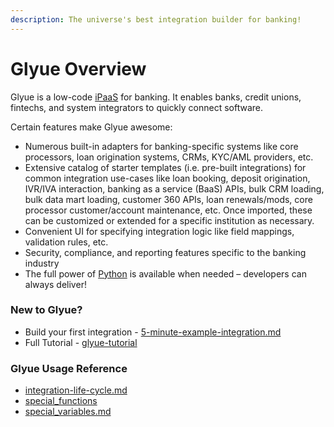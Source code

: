 ```yaml
---
description: The universe's best integration builder for banking!
---
```


# Glyue Overview

Glyue is a low-code [iPaaS](https://en.wikipedia.org/wiki/Cloud-based\_integration) for banking.  It enables banks, credit unions, fintechs, and system integrators to quickly connect software.

Certain features make Glyue awesome:

* Numerous built-in adapters for banking-specific systems like core processors, loan origination systems, CRMs, KYC/AML providers, etc.
* Extensive catalog of starter templates (i.e. pre-built integrations) for common integration use-cases like loan booking, deposit origination,  IVR/IVA interaction, banking as a service (BaaS) APIs, bulk CRM loading, bulk data mart loading, customer 360 APIs, loan renewals/mods, core processor customer/account maintenance, etc.  Once imported, these can be customized or extended for a specific institution as necessary.
* Convenient UI for specifying integration logic like field mappings, validation rules, etc.
* Security, compliance, and reporting features specific to the banking industry
* The full power of [Python](https://www.python.org/) is available when needed – developers can always deliver!&#x20;



### New to Glyue?

* Build your first integration - [5-minute-example-integration.md](getting\_started/5-minute-example-integration.md "mention")
* Full Tutorial - [glyue-tutorial](glyue-tutorial/ "mention")

### Glyue Usage Reference

* [integration-life-cycle.md](reference/integration-life-cycle.md "mention")
* [special\_functions](reference/special\_functions/ "mention")
* [special\_variables.md](reference/special\_variables.md "mention")
